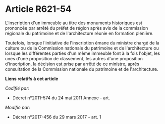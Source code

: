 # Article R621-54

L'inscription d'un immeuble au titre des monuments historiques est prononcée par arrêté du préfet de région après avis de la
commission régionale du patrimoine et de l'architecture réunie en formation plénière.

Toutefois, lorsque l'initiative de l'inscription émane du ministre chargé de la culture ou de la Commission nationale du
patrimoine et de l'architecture ou lorsque les différentes parties d'un même immeuble font à la fois l'objet, les unes d'une
proposition de classement, les autres d'une proposition d'inscription, la décision est prise par arrêté de ce ministre, après
consultation de la Commission nationale du patrimoine et de l'architecture.

**Liens relatifs à cet article**

_Codifié par_:

  - Décret n°2011-574 du 24 mai 2011 Annexe - art.

_Modifié par_:

  - Décret n°2017-456 du 29 mars 2017 - art. 1
